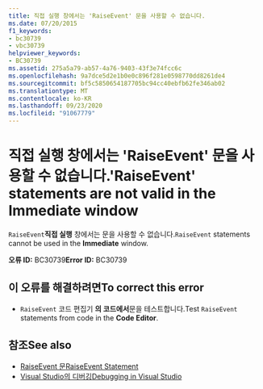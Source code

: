 ```yaml
---
title: 직접 실행 창에서는 'RaiseEvent' 문을 사용할 수 없습니다.
ms.date: 07/20/2015
f1_keywords:
- bc30739
- vbc30739
helpviewer_keywords:
- BC30739
ms.assetid: 275a5a79-ab57-4a76-9403-43f3e74fcc6c
ms.openlocfilehash: 9a7dce5d2e1b0e0c896f281e0598770dd8261de4
ms.sourcegitcommit: bf5c5850654187705bc94cc40ebfb62fe346ab02
ms.translationtype: MT
ms.contentlocale: ko-KR
ms.lasthandoff: 09/23/2020
ms.locfileid: "91067779"
---
```

# <a name="raiseevent-statements-are-not-valid-in-the-immediate-window"></a><span data-ttu-id="9c028-102">직접 실행 창에서는 'RaiseEvent' 문을 사용할 수 없습니다.</span><span class="sxs-lookup"><span data-stu-id="9c028-102">'RaiseEvent' statements are not valid in the Immediate window</span></span>

<span data-ttu-id="9c028-103">`RaiseEvent`**직접 실행** 창에서는 문을 사용할 수 없습니다.</span><span class="sxs-lookup"><span data-stu-id="9c028-103">`RaiseEvent` statements cannot be used in the **Immediate** window.</span></span>  
  
 <span data-ttu-id="9c028-104">**오류 ID:** BC30739</span><span class="sxs-lookup"><span data-stu-id="9c028-104">**Error ID:** BC30739</span></span>  
  
## <a name="to-correct-this-error"></a><span data-ttu-id="9c028-105">이 오류를 해결하려면</span><span class="sxs-lookup"><span data-stu-id="9c028-105">To correct this error</span></span>  
  
- <span data-ttu-id="9c028-106">`RaiseEvent` 코드 편집기 **의 코드에서**문을 테스트합니다.</span><span class="sxs-lookup"><span data-stu-id="9c028-106">Test `RaiseEvent` statements from code in the **Code Editor**.</span></span>  
  
## <a name="see-also"></a><span data-ttu-id="9c028-107">참조</span><span class="sxs-lookup"><span data-stu-id="9c028-107">See also</span></span>

- [<span data-ttu-id="9c028-108">RaiseEvent 문</span><span class="sxs-lookup"><span data-stu-id="9c028-108">RaiseEvent Statement</span></span>](../language-reference/statements/raiseevent-statement.md)
- [<span data-ttu-id="9c028-109">Visual Studio의 디버깅</span><span class="sxs-lookup"><span data-stu-id="9c028-109">Debugging in Visual Studio</span></span>](/visualstudio/debugger/debugger-feature-tour)
